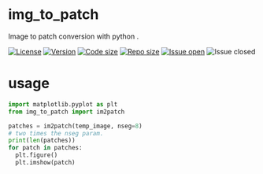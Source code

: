 # img_to_patch
Image to patch conversion with python .

[![License](https://img.shields.io/github/license/KiLJ4EdeN/img_to_patch)](https://img.shields.io/github/license/KiLJ4EdeN/img_to_patch) [![Version](https://img.shields.io/github/v/tag/KiLJ4EdeN/img_to_patch)](https://img.shields.io/github/v/tag/KiLJ4EdeN/img_to_patch) [![Code size](https://img.shields.io/github/languages/code-size/KiLJ4EdeN/img_to_patch)](https://img.shields.io/github/languages/code-size/KiLJ4EdeN/img_to_patch) [![Repo size](https://img.shields.io/github/repo-size/KiLJ4EdeN/img_to_patch)](https://img.shields.io/github/repo-size/KiLJ4EdeN/img_to_patch) [![Issue open](https://img.shields.io/github/issues/KiLJ4EdeN/img_to_patch)](https://img.shields.io/github/issues/KiLJ4EdeN/img_to_patch)
![Issue closed](https://img.shields.io/github/issues-closed/KiLJ4EdeN/img_to_patch)

# usage

```python
import matplotlib.pyplot as plt
from img_to_patch import im2patch

patches = im2patch(temp_image, nseg=8)
# two times the nseg param.
print(len(patches))
for patch in patches:
  plt.figure()
  plt.imshow(patch)
```

